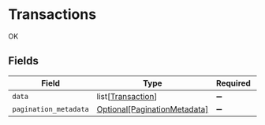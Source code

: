# Transactions

OK


## Fields

| Field                                                                     | Type                                                                      | Required                                                                  | Description                                                               |
| ------------------------------------------------------------------------- | ------------------------------------------------------------------------- | ------------------------------------------------------------------------- | ------------------------------------------------------------------------- |
| `data`                                                                    | list[[Transaction](../../models/shared/transaction.md)]                   | :heavy_minus_sign:                                                        | N/A                                                                       |
| `pagination_metadata`                                                     | [Optional[PaginationMetadata]](../../models/shared/paginationmetadata.md) | :heavy_minus_sign:                                                        | N/A                                                                       |